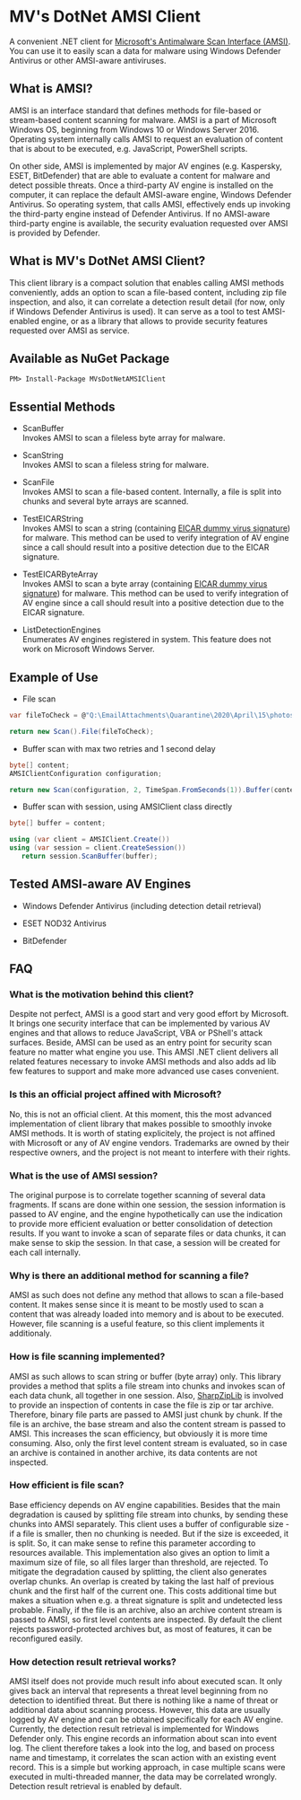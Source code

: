 # MV's DotNet AMSI Client
A convenient .NET client for [Microsoft's Antimalware Scan Interface (AMSI)](https://docs.microsoft.com/en-us/windows/win32/amsi/antimalware-scan-interface-portal). 
You can use it to easily scan a data for malware using Windows Defender Antivirus or other AMSI-aware antiviruses.

## What is AMSI?
AMSI is an interface standard that defines methods for file-based or stream-based content scanning for malware. AMSI is a part of Microsoft Windows OS, beginning from Windows 10 or Windows Server 2016. Operating system internally calls AMSI to request an evaluation of content that is about to be executed, e.g. JavaScript, PowerShell scripts.  

On other side, AMSI is implemented by major AV engines (e.g. Kaspersky, ESET, BitDefender) that are able to evaluate a content for malware and detect possible threats. Once a third-party AV engine is installed on the computer, it can replace the default AMSI-aware engine, Windows Defender Antivirus. So operating system, that calls AMSI, effectively ends up invoking the third-party engine instead of Defender Antivirus. If no AMSI-aware third-party engine is available, the security evaluation requested over AMSI is provided by Defender.  

## What is MV's DotNet AMSI Client?
This client library is a compact solution that enables calling AMSI methods conveniently, adds an option to scan a file-based content, including zip file inspection, and also, it can correlate a detection result detail (for now, only if Windows Defender Antivirus is used). It can serve as a tool to test AMSI-enabled engine, or as a library that allows to provide security features requested over AMSI as service.  

## Available as NuGet Package

```
PM> Install-Package MVsDotNetAMSIClient
```

## Essential Methods

* ScanBuffer  
Invokes AMSI to scan a fileless byte array for malware.  

* ScanString  
Invokes AMSI to scan a fileless string for malware.  

* ScanFile  
Invokes AMSI to scan a file-based content. Internally, a file is split into chunks and several byte arrays are scanned.  

* TestEICARString  
Invokes AMSI to scan a string (containing [EICAR dummy virus signature](https://www.eicar.org/?page_id=3950)) for malware. This method can be used to verify integration of AV engine since a call should result into a positive detection due to the EICAR signature.  

* TestEICARByteArray  
Invokes AMSI to scan a byte array (containing [EICAR dummy virus signature](https://www.eicar.org/?page_id=3950)) for malware. This method can be used to verify integration of AV engine since a call should result into a positive detection due to the EICAR signature.  

* ListDetectionEngines  
Enumerates AV engines registered in system. This feature does not work on Microsoft Windows Server.


## Example of Use

* File scan

```csharp
var fileToCheck = @"Q:\EmailAttachments\Quarantine\2020\April\15\photos.zip";

return new Scan().File(fileToCheck);
```

* Buffer scan with max two retries and 1 second delay

```csharp
byte[] content;
AMSIClientConfiguration configuration;

return new Scan(configuration, 2, TimeSpan.FromSeconds(1)).Buffer(content);
```

* Buffer scan with session, using AMSIClient class directly 

```csharp
byte[] buffer = content;

using (var client = AMSIClient.Create())
using (var session = client.CreateSession())
   return session.ScanBuffer(buffer);
```

## Tested AMSI-aware AV Engines


* Windows Defender Antivirus (including detection detail retrieval)

* ESET NOD32 Antivirus

* BitDefender


## FAQ

### What is the motivation behind this client?
Despite not perfect, AMSI is a good start and very good effort by Microsoft. It brings one security interface that can be implemented by various AV engines and that allows to reduce JavaScript, VBA or PShell's attack surfaces. Beside, AMSI can be used as an entry point for security scan feature no matter what engine you use. This AMSI .NET client delivers all related features necessary to invoke AMSI methods and also adds ad lib few features to support and make more advanced use cases convenient.    

### Is this an official project affined with Microsoft?
No, this is not an official client. At this moment, this the most advanced implementation of client library that makes possible to smoothly invoke AMSI methods. It is worth of stating explicitely, the project is not affined with Microsoft or any of AV engine vendors. Trademarks are owned by their respective owners, and the project is not meant to interfere with their rights.  

### What is the use of AMSI session?
The original purpose is to correlate together scanning of several data fragments. If scans are done within one session, the session information is passed to AV engine, and the engine hypothetically can use the indication to provide more efficient evaluation or better consolidation of detection results. If you want to invoke a scan of separate files or data chunks, it can make sense to skip the session. In that case, a session will be created for each call internally. 

### Why is there an additional method for scanning a file?  
AMSI as such does not define any method that allows to scan a file-based content. It makes sense since it is meant to be mostly used to scan a content that was already loaded into memory and is about to be executed. However, file scanning is a useful feature, so this client implements it additionaly. 

### How is file scanning implemented?
AMSI as such allows to scan string or buffer (byte array) only. This library provides a method that splits a file stream into chunks and invokes scan of each data chunk, all together in one session. Also, [SharpZipLib](https://github.com/icsharpcode/SharpZipLib) is involved to provide an inspection of contents in case the file is zip or tar archive. Therefore, binary file parts are passed to AMSI just chunk by chunk. If the file is an archive, the base stream and also the content stream is passed to AMSI. This increases the scan efficiency, but obviously it is more time consuming. Also, only the first level content stream is evaluated, so in case an archive is contained in another archive, its data contents are not inspected. 

### How efficient is file scan?
Base efficiency depends on AV engine capabilities. Besides that the main degradation is caused by splitting file stream into chunks, by sending these chunks into AMSI separately. This client uses a buffer of configurable size - if a file is smaller, then no chunking is needed. But if the size is exceeded, it is split. So, it can make sense to refine this parameter according to resources available. This implementation also gives an option to limit a maximum size of file, so all files larger than threshold, are rejected. To mitigate the degradation caused by splitting, the client also generates overlap chunks. An overlap is created by taking the last half of previous chunk and the first half of the current one. This costs additional time but makes a situation when e.g. a threat signature is split and undetected less probable. Finally, if the file is an archive, also an archive content stream is passed to AMSI, so first level contents are inspected. By default the client rejects password-protected archives but, as most of features, it can be reconfigured easily.  

### How detection result retrieval works?
AMSI itself does not provide much result info about executed scan. It only gives back an interval that represents a threat level beginning from no detection to identified threat. But there is nothing like a name of threat or additional data about scanning process. However, this data are usually logged by AV engine and can be obtained specifically for each AV engine.  
Currently, the detection result retrieval is implemented for Windows Defender only. This engine records an information about scan into event log. The client therefore takes a look into the log, and based on process name and timestamp, it correlates the scan action with an existing event record. This is a simple but working approach, in case multiple scans were executed in multi-threaded manner, the data may be correlated wrongly. Detection result retrieval is enabled by default.  
